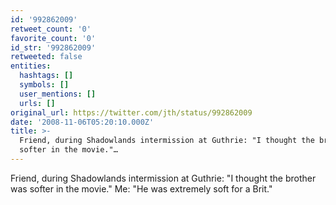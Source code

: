 ```yaml
---
id: '992862009'
retweet_count: '0'
favorite_count: '0'
id_str: '992862009'
retweeted: false
entities:
  hashtags: []
  symbols: []
  user_mentions: []
  urls: []
original_url: https://twitter.com/jth/status/992862009
date: '2008-11-06T05:20:10.000Z'
title: >-
  Friend, during Shadowlands intermission at Guthrie: "I thought the brother was
  softer in the movie."…
---
```


Friend, during Shadowlands intermission at Guthrie: "I thought the brother was softer in the movie." Me: "He was extremely soft for a Brit."